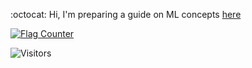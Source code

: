 :octocat:  Hi,  I'm preparing a guide on ML concepts [here](https://github.com/fatemehsrz/ML_Concepts) 

<a href="https://info.flagcounter.com/8jKb"><img src="https://s01.flagcounter.com/count2/8jKb/bg_FFFFFF/txt_000000/border_FFFFFF/columns_8/maxflags_54/viewers_0/labels_0/pageviews_0/flags_0/percent_0/" alt="Flag Counter" border="0"></a>

![Visitors](https://api.visitorbadge.io/api/visitors?path=fatemehsrz&countColor=%23263759)
